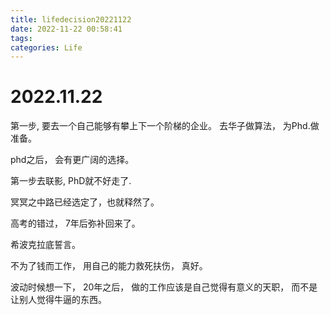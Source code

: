 ```yaml
---
title: lifedecision20221122
date: 2022-11-22 00:58:41
tags:
categories: Life
---
```

# 2022.11.22 

第一步,
要去一个自己能够有攀上下一个阶梯的企业。
去华子做算法，
为Phd.做准备。

phd之后，
会有更广阔的选择。

第一步去联影,
PhD就不好走了.







冥冥之中路已经选定了，也就释然了。

高考的错过，
7年后弥补回来了。

希波克拉底誓言。

不为了钱而工作，
用自己的能力救死扶伤，
真好。

波动时候想一下，
20年之后，
做的工作应该是自己觉得有意义的天职，
而不是让别人觉得牛逼的东西。

